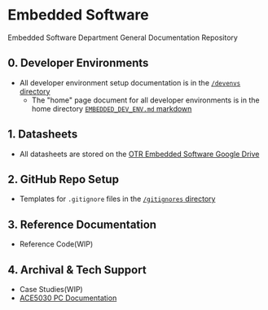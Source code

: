 # Embedded Software

Embedded Software Department General Documentation Repository

## 0. Developer Environments

- All developer environment setup documentation is in
  the [`/devenvs` directory](https://github.com/OntarioTechRacing/embedded/tree/main/devenvs)
    - The "home" page document for all developer environments is in the home
      directory [`EMBEDDED_DEV_ENV.md` markdown](https://github.com/OntarioTechRacing/embedded/blob/main/EMBEDDED_DEV_ENV.md)

## 1. Datasheets

- All datasheets are stored on
  the [OTR Embedded Software Google Drive](https://drive.google.com/drive/folders/0AHPA2ZoOBCtSUk9PVA)

## 2. GitHub Repo Setup

- Templates for `.gitignore` files in
  the [`/gitignores` directory]((https://github.com/OntarioTechRacing/embedded/tree/main/gitignores))

## 3. Reference Documentation

- Reference Code(WIP)

## 4. Archival & Tech Support

- Case Studies(WIP)
- [ACE5030 PC Documentation](https://github.com/OntarioTechRacing/embedded/blob/main/ACE5030_PC_README.md)
